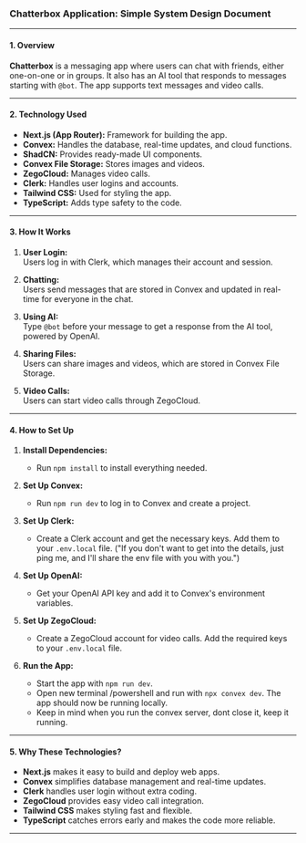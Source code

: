 ### Chatterbox Application: Simple System Design Document


---

#### **1. Overview**

**Chatterbox** is a messaging app where users can chat with friends, either one-on-one or in groups. It also has an AI tool that responds to messages starting with `@bot`. The app supports text messages and video calls.

---

#### **2. Technology Used**

- **Next.js (App Router):** Framework for building the app.
- **Convex:** Handles the database, real-time updates, and cloud functions.
- **ShadCN:** Provides ready-made UI components.
- **Convex File Storage:** Stores images and videos.
- **ZegoCloud:** Manages video calls.
- **Clerk:** Handles user logins and accounts.
- **Tailwind CSS:** Used for styling the app.
- **TypeScript:** Adds type safety to the code.

---

#### **3. How It Works**

1. **User Login:**  
   Users log in with Clerk, which manages their account and session.

2. **Chatting:**  
   Users send messages that are stored in Convex and updated in real-time for everyone in the chat.

3. **Using AI:**  
   Type `@bot` before your message to get a response from the AI tool, powered by OpenAI.

4. **Sharing Files:**  
   Users can share images and videos, which are stored in Convex File Storage.

5. **Video Calls:**  
   Users can start video calls through ZegoCloud.

---

#### **4. How to Set Up**

1. **Install Dependencies:**
   - Run `npm install` to install everything needed.

2. **Set Up Convex:**
   - Run `npm run dev` to log in to Convex and create a project.

3. **Set Up Clerk:**
   - Create a Clerk account and get the necessary keys. Add them to your `.env.local` file. ("If you don't want to get into the details, just ping me, and I'll share the env file with you with you.")

4. **Set Up OpenAI:**
   - Get your OpenAI API key and add it to Convex's environment variables.

5. **Set Up ZegoCloud:**
   - Create a ZegoCloud account for video calls. Add the required keys to your `.env.local` file.

6. **Run the App:**
   - Start the app with `npm run dev`. 
   - Open new terminal /powershell and run with `npx convex dev`. The app should now be running locally.
   - Keep in mind when you run the convex server, dont close it, keep it running.

---

#### **5. Why These Technologies?**

- **Next.js** makes it easy to build and deploy web apps.
- **Convex** simplifies database management and real-time updates.
- **Clerk** handles user login without extra coding.
- **ZegoCloud** provides easy video call integration.
- **Tailwind CSS** makes styling fast and flexible.
- **TypeScript** catches errors early and makes the code more reliable.

---
